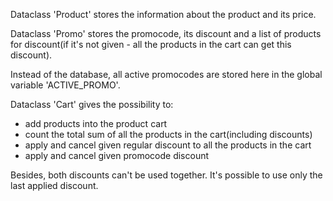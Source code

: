 Dataclass 'Product' stores the information about the product and its price.

Dataclass 'Promo' stores the promocode, its discount and a list of products for discount(if it's not given - all the products in the cart can get this discount).

Instead of the database, all active promocodes are stored here in the global variable 'ACTIVE_PROMO'.

Dataclass 'Cart' gives the possibility to:
- add products into the product cart
- count the total sum of all the products in the cart(including discounts)
- apply and cancel given regular discount to all the products in the cart
- apply and cancel given promocode discount 

Besides, both discounts can't be used together. It's possible to use only the last applied discount. 

